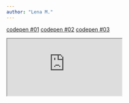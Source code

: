 ```yaml
---
author: "Lena M."
---
```



[codepen #01](https://codepen.io/lenameier/pen/MWNGWQp)
[codepen #02](https://codepen.io/lenameier/pen/abeGMJw)
[codepen #03](https://codepen.io/lenameier/pen/poMVGQX)



<iframe class="pdf" src="https://drive.google.com/file/d/1MgHGSzTwUaPzHs0JL-TtCfFsnGSfHxfL/preview"></iframe>